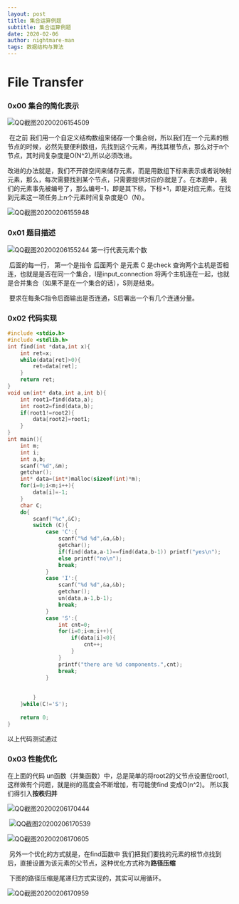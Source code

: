 ```yaml
---
layout: post
title: 集合运算例题
subtitle: 集合运算例题
date: 2020-02-06
author: nightmare-man
tags: 数据结构与算法
---
```

# 		File Transfer

### 0x00 集合的简化表示

![QQ截图20200206154509](/assets/img/QQ截图20200206154509.png)

​		在之前 我们用一个自定义结构数组来储存一个集合树，所以我们在一个元素的根节点的时候，必然先要便利数组，先找到这个元素，再找其根节点，那么对于n个节点，其时间复杂度是O(N^2),所以必须改进。

​		改进的办法就是，我们不开辟空间来储存元素，而是用数组下标来表示或者说映射元素，那么，每次需要找到某个节点，只需要提供对应的i就是了。在本题中，我们的元素事先被编号了，那么编号-1，即是其下标，下标+1，即是对应元素。在找到元素这一项任务上n个元素时间复杂度是O（N）。

![QQ截图20200206155948](/assets/img/QQ截图20200206155948.png)

### 0x01 题目描述

![QQ截图20200206155244](/assets/img/QQ截图20200206155244.png)			第一行代表元素个数

​			后面的每一行， 第一个是指令 后面两个 是元素	C 是check 查询两个主机是否相连，也就是是否在同一个集合，I是input_connection 将两个主机连在一起，也就是合并集合（如果不是在一个集合的话），S则是结束。

​			要求在每条C指令后面输出是否连通，S后署出一个有几个连通分量。

### 0x02 代码实现

```c
#include <stdio.h>
#include <stdlib.h>
int find(int *data,int x){
	int ret=x;
	while(data[ret]>0){
		ret=data[ret];
	}
	return ret;
}
void un(int* data,int a,int b){
	int root1=find(data,a);
	int root2=find(data,b);
	if(root1!=root2){
		data[root2]=root1;
	}
} 
int main(){
	int m;
	int i;
	int a,b;
	scanf("%d",&m);
	getchar();
	int* data=(int*)malloc(sizeof(int)*m);
	for(i=0;i<m;i++){
		data[i]=-1;
	}
	char C;
	do{
		scanf("%c",&C);
		switch (C){
			case 'C':{
				scanf("%d %d",&a,&b);
				getchar();
				if(find(data,a-1)==find(data,b-1)) printf("yes\n");
				else printf("no\n");
				break;
			}
			case 'I':{
				scanf("%d %d",&a,&b);
				getchar();
				un(data,a-1,b-1);
				break;
			}
			case 'S':{
				int cnt=0;
				for(i=0;i<m;i++){
					if(data[i]<0){
						cnt++;
					}
				}
				printf("there are %d components.",cnt);
				break;
			}
					
				 
		}
	}while(C!='S');
	
	return 0;
} 
```

以上代码测试通过

### 0x03 性能优化

在上面的代码 un函数（并集函数）中，总是简单的将root2的父节点设置位root1,这样做有个问题，就是树的高度会不断增加，有可能使find 变成O(n^2)。 所以我们得引入**按秩归并**



![QQ截图20200206170444](/assets/img/QQ截图20200206170444.png)

​		![QQ截图20200206170539](/assets/img/QQ截图20200206170539.png)

![QQ截图20200206170605](/assets/img/QQ截图20200206170605.png)

​		另外一个优化的方式就是，在find函数中 我们把我们要找的元素的根节点找到后，直接设置为该元素的父节点，这种优化方式称为**路径压缩**

​		下图的路径压缩是尾递归方式实现的，其实可以用循环。

![QQ截图20200206170959](/assets/img/QQ截图20200206170959.png)